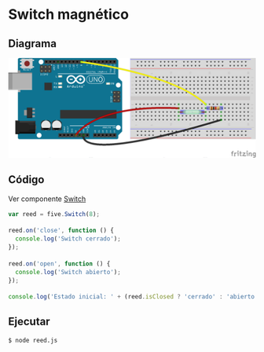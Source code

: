# Switch magnético

## Diagrama
![Switch magnético](reed.png)

## Código

Ver componente [Switch](http://johnny-five.io/api/switch/)

```js
var reed = five.Switch(8);

reed.on('close', function () {
  console.log('Switch cerrado');
});

reed.on('open', function () {
  console.log('Switch abierto');
});

console.log('Estado inicial: ' + (reed.isClosed ? 'cerrado' : 'abierto'));
```

## Ejecutar

```bash
$ node reed.js
```
